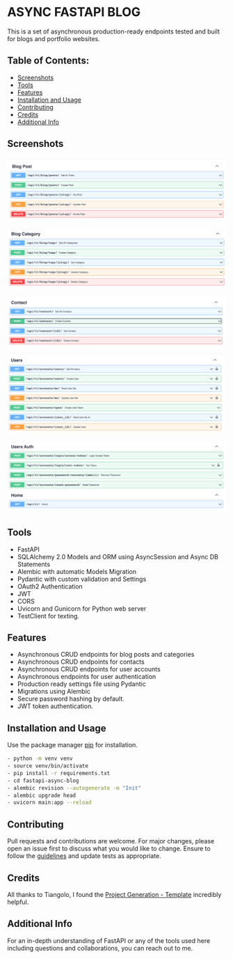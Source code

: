 # ASYNC FASTAPI BLOG

This is a set of asynchronous production-ready endpoints tested and built for blogs and portfolio websites.

## Table of Contents:
- [Screenshots](#screenshots)
- [Tools](#tools)
- [Features](#features)
- [Installation and Usage](#installation)
- [Contributing](#contributing)
- [Credits](#credits)
- [Additional Info](#additional-info)

## Screenshots

![Blog Posts](https://github.com/drmacsika/fastapi-async-blog/blob/master/templates/Screenshot%202021-10-23%20at%2020.48.16.png)

![Blog Category](https://github.com/drmacsika/fastapi-async-blog/blob/master/templates/Screenshot%202021-10-23%20at%2020.48.28.png)

![Contact](https://github.com/drmacsika/fastapi-async-blog/blob/master/templates/Screenshot%202021-10-23%20at%2020.48.39.png)

![User Accounts](https://github.com/drmacsika/fastapi-async-blog/blob/master/templates/Screenshot%202021-10-23%20at%2020.48.48.png)

![User Auth](https://github.com/drmacsika/fastapi-async-blog/blob/master/templates/Screenshot%202021-10-23%20at%2020.48.57.png)

## Tools

- FastAPI
- SQLAlchemy 2.0 Models and ORM using AsyncSession and Async DB Statements
- Alembic with automatic Models Migration
- Pydantic with custom validation and Settings
- OAuth2 Authentication
- JWT
- CORS
- Uvicorn and Gunicorn for Python web server
- TestClient for texting.

## Features

- Asynchronous CRUD endpoints for blog posts and categories
- Asynchronous CRUD endpoints for contacts
- Asynchronous CRUD endpoints for user accounts
- Asynchronous endpoints for user authentication
- Production ready settings file using Pydantic
- Migrations using Alembic
- Secure password hashing by default.
- JWT token authentication.

## Installation and Usage

Use the package manager [pip](https://pip.pypa.io/en/stable/) for installation.

```bash
- python -m venv venv
- source venv/bin/activate
- pip install -r requirements.txt
- cd fastapi-async-blog
- alembic revision --autogenerate -m "Init"
- alembic upgrade head
- uvicorn main:app --reload
```

## Contributing

Pull requests and contributions are welcome. For major changes, please open an issue first to discuss what you would like to change.
Ensure to follow the [guidelines](https://github.com/drmacsika/fastapi-async-blog/blob/master/CONTRIBUTING.md) and update tests as appropriate.

## Credits

All thanks to Tiangolo, I found the [Project Generation - Template](https://github.com/tiangolo/full-stack-fastapi-postgresql) incredibly helpful.

## Additional Info

For an in-depth understanding of FastAPI or any of the tools used here including questions and collaborations, you can reach out to me.
